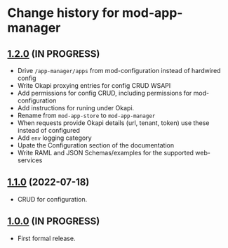 # Change history for mod-app-manager

## [1.2.0](https://github.com/MikeTaylor/mod-app-manager/tree/v1.2.0) (IN PROGRESS)

* Drive `/app-manager/apps` from mod-configuration instead of hardwired config
* Write Okapi proxying entries for config CRUD WSAPI
* Add permissions for config CRUD, including permissions for mod-configuration
* Add instructions for runing under Okapi.
* Rename from `mod-app-store` to `mod-app-manager`
* When requests provide Okapi details (url, tenant, token) use these instead of configured
* Add `env` logging category
* Upate the Configuration section of the documentation
* Write RAML and JSON Schemas/examples for the supported web-services

## [1.1.0](https://github.com/MikeTaylor/mod-app-store/tree/v1.1.0) (2022-07-18)

* CRUD for configuration.

## [1.0.0](https://github.com/MikeTaylor/mod-app-store/tree/v1.0.0) (IN PROGRESS)

* First formal release.

